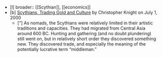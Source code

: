- [l] broader:: [[Scythian]], [[economics]]
- [b] [Scythians, Trading Gold and Culture](https://www.latimes.com/archives/la-xpm-2000-jul-01-ca-46607-story.html) by Christopher Knight on July 1, 2000
	- ["] As nomads, the Scythians were relatively limited in their artistic traditions and capacities. They had migrated from Central Asia around 600 BC. Hunting and gathering (and no doubt plundering) still went on, but in relatively short order they discovered something new. They discovered trade, and especially the meaning of the potentially lucrative term “middleman.”